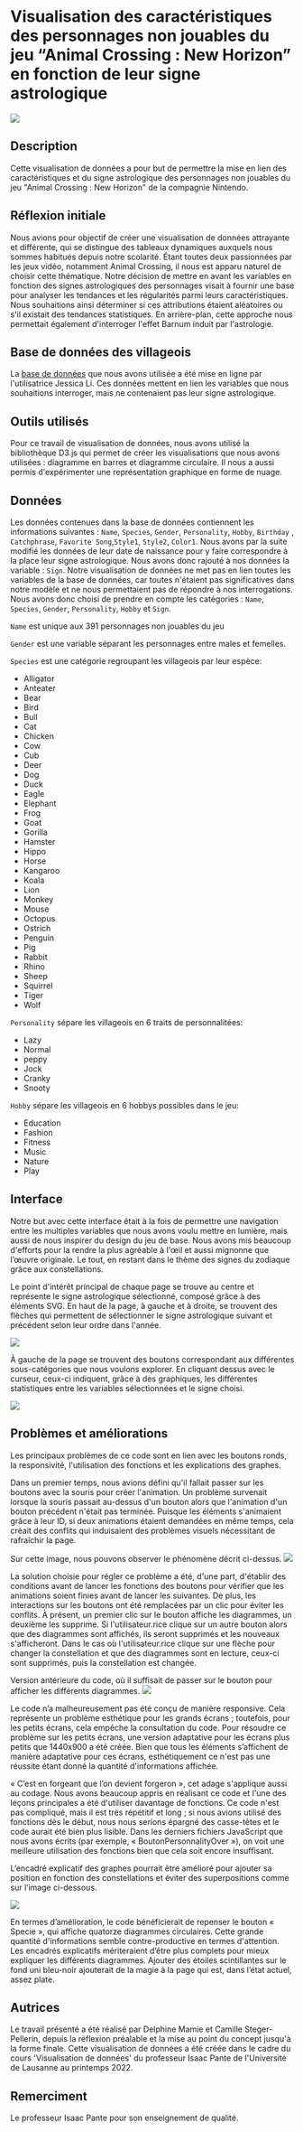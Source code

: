 # Visualisation des caractéristiques des personnages non jouables du jeu “Animal Crossing : New Horizon” en fonction de leur signe astrologique

![](assets/ReadMe/Pic1.png)

## Description
Cette visualisation de données a pour but de permettre la mise en lien des caractéristiques et du signe astrologique des personnages non jouables du jeu "Animal Crossing : New Horizon" de la compagnie Nintendo. 

## Réflexion initiale
Nous avions pour objectif de créer une visualisation de données attrayante et différente, qui se distingue des tableaux dynamiques auxquels nous sommes habitués depuis notre scolarité. Étant toutes deux passionnées par les jeux vidéo, notamment Animal Crossing, il nous est apparu naturel de choisir cette thématique. Notre décision de mettre en avant les variables en fonction des signes astrologiques des personnages visait à fournir une base pour analyser les tendances et les régularités parmi leurs caractéristiques. Nous souhaitions ainsi déterminer si ces attributions étaient aléatoires ou s'il existait des tendances statistiques. En arrière-plan, cette approche nous permettait également d'interroger l'effet Barnum induit par l'astrologie.

## Base de données des villageois
La [base de données](https://www.kaggle.com/datasets/jessicali9530/animal-crossing-new-horizons-nookplaza-dataset?select=villagers.csv) que nous avons utilisée a été mise en ligne par l'utilisatrice Jessica Li. Ces données mettent en lien les variables que nous souhaitions interroger, mais ne contenaient pas leur signe astrologique. 

## Outils utilisés
Pour ce travail de visualisation de données, nous avons utilisé la bibliothèque D3.js qui permet de créer les visualisations que nous avons utilisées : diagramme en barres et diagramme circulaire. Il nous a aussi permis d'expérimenter une représentation graphique en forme de nuage.

## Données
Les données contenues dans la base de données contiennent les informations suivantes : `Name`, `Species`, `Gender`, `Personality`, `Hobby`, `Birthday` , `Catchphrase`, `Favorite Song`,`Style1`, `Style2`, `Color1`.
Nous avons par la suite modifié les données de leur date de naissance pour y faire correspondre à la place leur signe astrologique. Nous avons donc rajouté à nos données la variable : `Sign`. 
Notre visualisation de données ne met pas en lien toutes les variables de la base de données, car toutes n'étaient pas significatives dans notre modèle et ne nous permettaient pas de répondre à nos interrogations. Nous avons donc choisi de prendre en compte les catégories : `Name`, `Species`, `Gender`, `Personality`, `Hobby` et `Sign`.

`Name` est unique aux 391 personnages non jouables du jeu

`Gender` est une variable séparant les personnages entre males et femelles.

`Species` est une catégorie regroupant les villageois par leur espèce:

  - Alligator
  - Anteater
  - Bear
  - Bird
  - Bull
  - Cat
  - Chicken
  - Cow
  - Cub
  - Deer
  - Dog
  - Duck
  - Eagle
  - Elephant
  - Frog
  - Goat
  - Gorilla
  - Hamster
  - Hippo
  - Horse
  - Kangaroo
  - Koala
  - Lion
  - Monkey
  - Mouse
  - Octopus
  - Ostrich
  - Penguin
  - Pig
  - Rabbit
  - Rhino
  - Sheep
  - Squirrel
  - Tiger
  - Wolf

`Personality` sépare les villageois en 6 traits de personnalitées:
  - Lazy
  - Normal
  - peppy
  - Jock
  - Cranky
  - Snooty

`Hobby` sépare les villageois en 6 hobbys possibles dans le jeu:
  - Education
  - Fashion
  - Fitness
  - Music
  - Nature
  - Play

## Interface
Notre but avec cette interface était à la fois de permettre une navigation entre les multiples variables que nous avons voulu mettre en lumière, mais aussi de nous inspirer du design du jeu de base. Nous avons mis beaucoup d'efforts pour la rendre la plus agréable à l'œil et aussi mignonne que l’œuvre originale. Le tout, en restant dans le thème des signes du zodiaque grâce aux constellations.

Le point d'intérêt principal de chaque page se trouve au centre et représente le signe astrologique sélectionné, composé grâce à des éléments SVG. En haut de la page, à gauche et à droite, se trouvent des flèches qui permettent de sélectionner le signe astrologique suivant et précédent selon leur ordre dans l'année.

![](assets/ReadMe/Gif1.gif)

À gauche de la page se trouvent des boutons correspondant aux différentes sous-catégories que nous voulons explorer. En cliquant dessus avec le curseur, ceux-ci indiquent, grâce à des graphiques, les différentes statistiques entre les variables sélectionnées et le signe choisi.

![](assets/ReadMe/Gif3.gif)

## Problèmes et améliorations 

Les principaux problèmes de ce code sont en lien avec les boutons ronds, la responsivité, l'utilisation des fonctions et les explications des graphes.

Dans un premier temps, nous avions défini qu'il fallait passer sur les boutons avec la souris pour créer l'animation. Un problème survenait lorsque la souris passait au-dessus d'un bouton alors que l'animation d'un bouton précédent n'était pas terminée. Puisque les éléments s'animaient grâce à leur ID, si deux animations étaient demandées en même temps, cela créait des conflits qui induisaient des problèmes visuels nécessitant de rafraîchir la page.

Sur cette image, nous pouvons observer le phénomène décrit ci-dessus.
![](assets/ReadMe/Issue1.png)


La solution choisie pour régler ce problème a été, d'une part, d'établir des conditions avant de lancer les fonctions des boutons pour vérifier que les animations soient finies avant de lancer les suivantes. De plus, les interactions sur les boutons ont été remplacées par un clic pour éviter les conflits. À présent, un premier clic sur le bouton affiche les diagrammes, un deuxième les supprime. Si l'utilisateur.rice clique sur un autre bouton alors que des diagrammes sont affichés, ils seront supprimés et les nouveaux s'afficheront. Dans le cas où l'utilisateur.rice clique sur une flèche pour changer la constellation et que des diagrammes sont en lecture, ceux-ci sont supprimés, puis la constellation est changée.

Version antérieure du code, où il suffisait de passer sur le bouton pour afficher les différents diagrammes.
![](assets/ReadMe/Gif2.gif)
 
Le code n’a malheureusement pas été conçu de manière responsive. Cela représente un problème esthétique pour les grands écrans ; toutefois, pour les petits écrans, cela empêche la consultation du code. Pour résoudre ce problème sur les petits écrans, une version adaptative pour les écrans plus petits que 1440x900 a été créée. Bien que tous les éléments s’affichent de manière adaptative pour ces écrans, esthétiquement ce n'est pas une réussite étant donné la quantité d'informations affichée.

« C’est en forgeant que l’on devient forgeron », cet adage s'applique aussi au codage. Nous avons beaucoup appris en réalisant ce code et l'une des leçons principales a été d'utiliser davantage de fonctions. Ce code n'est pas compliqué, mais il est très répétitif et long ; si nous avions utilisé des fonctions dès le début, nous nous serions épargné des casse-têtes et le code aurait été bien plus lisible. Dans les derniers fichiers JavaScript que nous avons écrits (par exemple, « BoutonPersonnalityOver »), on voit une meilleure utilisation des fonctions bien que cela soit encore insuffisant.

L’encadré explicatif des graphes pourrait être amélioré pour ajouter sa position en fonction des constellations et éviter des superpositions comme sur l’image ci-dessous.

![](assets/ReadMe/Issue2.png) 

En termes d’amélioration, le code bénéficierait de repenser le bouton « Specie », qui affiche quatorze diagrammes circulaires. Cette grande quantité d'informations semble contre-productive en termes d'attention. Les encadrés explicatifs mériteraient d’être plus complets pour mieux expliquer les différents diagrammes. Ajouter des étoiles scintillantes sur le fond uni bleu-noir ajouterait de la magie à la page qui est, dans l’état actuel, assez plate.

## Autrices
Le travail présenté a été réalisé par Delphine Mamie et Camille Steger-Pellerin, depuis la réflexion préalable et la mise au point du concept jusqu'à la forme finale. Cette visualisation de données a été créée dans le cadre du cours 'Visualisation de données' du professeur Isaac Pante de l'Université de Lausanne au printemps 2022.

## Remerciment
Le professeur Isaac Pante pour son enseignement de qualité.
